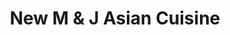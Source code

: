 ---
layout: place
title: "New M & J Asian Cuisine"
permalink: /new-york/new-york/new-m-j-asian-cuisine.html
stateAbbr: NY
stateName: New York
cityName: New York
place_id: ChIJOUilh8xZwokRxw3WBcGT0pk
photos:
  - name: >-
      places/ChIJOUilh8xZwokRxw3WBcGT0pk/photos/AeeoHcLRRAENI8d-fbYfqFZAAsEn2151LX8X2csQJ-T7hI4hhh_mpCMoZlF44QXgP5AX3E10D0_lW_2MRpNqUbyYOFnPvzy2jOqEvBcWM5j8Rz_kfY_2pYpviAiTOorddG1NqThkU1d_L57B5W7PPtvoOxM9kJP9c6pu22UrUaEQEJ6p5rXhBqHe_VTXVY_BfkrRLhuiSJHx49a2Q2nEuTJsA9-XkmTi3Yoly2iX3Xbt8cE9mdIKKgEPnJYusoh8No_aMYE8GKwkoZVD2LVLhrCxrVW608OoZuWxuvZaGkzTd1m4YNHnSMtiGb3E6_aa7RK_gqX10dxCUlmQc9Q6hVVJRw_8bAmWrCuczvtZhCl7KR974GwEtYNuxA8wJ7BZJY1ceiGleIw8zj9DUtsX1t0wYIbZt3qOhhgxwcUnea4qZVXpjA
    widthPx: 3600
    heightPx: 4800
    authorAttributions:
      - displayName: Yaki Timor
        uri: https://maps.google.com/maps/contrib/118412631285178590401
        photoUri: >-
          https://lh3.googleusercontent.com/a-/ALV-UjVtR6mny7RSOmYshG8mbUURWDUxBbrCADk2vy1eyGmvf_bw3ZyKlA=s100-p-k-no-mo
    flagContentUri: >-
      https://www.google.com/local/imagery/report/?cb_client=maps_api_places.places_api&image_key=!1e10!2sCIHM0ogKEICAgMDwm8-RVQ&hl=en-US
    googleMapsUri: >-
      https://www.google.com/maps/place//data=!3m4!1e2!3m2!1sCIHM0ogKEICAgMDwm8-RVQ!2e10!4m2!3m1!1s0x89c259cc87a54839:0x99d293c105d60dc7
  - name: >-
      places/ChIJOUilh8xZwokRxw3WBcGT0pk/photos/AeeoHcKIzkyRm_h7oGDJR0yDRc6xow_BbFjGr3wXFlfzY0xS0NDq8dbJCEMePxyAhH6T0F2UuFegKgiDM4weGXhfBpZ98EVamUUTym0zf-Q4E2Bogte7M7pLgIuS_hdk2eVKFS4xFzRC380BQFnj70MnyiQ5bYZcVyUja4f5f0iNjBISVnKmhNFALil28DA5WfJHNTZ_9OJf1KnmcphiT6L0EdxFJO72W-hWQqBrWQreBYmKGUDdaIPZGR7zIPqr1VTH3RxEOIw8P_lAQL9Y96z9c6OPOj9lfOSATUYreaoEmlrTds96MyIRHXfNSbkjVWcl_U1USwGSf1eCDscVo3bHjXkRnzZh3sKjQBGsMzPYsTU5medmumJ4vGtxno2mS6D3KabMxFlGpDC6m3RSk1vFYnF4l_uUtKwjsj8deuwYKgdqUcg
    widthPx: 4800
    heightPx: 3600
    authorAttributions:
      - displayName: Yaki Timor
        uri: https://maps.google.com/maps/contrib/118412631285178590401
        photoUri: >-
          https://lh3.googleusercontent.com/a-/ALV-UjVtR6mny7RSOmYshG8mbUURWDUxBbrCADk2vy1eyGmvf_bw3ZyKlA=s100-p-k-no-mo
    flagContentUri: >-
      https://www.google.com/local/imagery/report/?cb_client=maps_api_places.places_api&image_key=!1e10!2sCIHM0ogKEICAgMDwm8-R9QE&hl=en-US
    googleMapsUri: >-
      https://www.google.com/maps/place//data=!3m4!1e2!3m2!1sCIHM0ogKEICAgMDwm8-R9QE!2e10!4m2!3m1!1s0x89c259cc87a54839:0x99d293c105d60dc7
  - name: >-
      places/ChIJOUilh8xZwokRxw3WBcGT0pk/photos/AeeoHcKv-8QASFAMTgPxu3oQJ8K_5FaVxeRsKeoaO_ghOHiXqx17iGnB-M5tG4QFBevgP_O2SvYAs7M2EHW0bMZvQyKr-Yd8ME76nIifs0nJettvMpmeAZ5x7HUr8Nn3y6t_Ps4xLEkViQxcoDpaGrLRtHsIYPRPf_FBhdzVbY0Wv5MWBDgfKdyP3cIW4wTTgD1mCq2asZJf582t7r7XypYlrLnKzKx57f2f2g9V8Bm3qPk6QCYsD-89ZXSo9-Trb7wyxsByji4qCnpRrWnmiqhWZUgU06qkyymK13Qdc1rSbhmoYS63tM6q9e5nh66qkWvbIWO03mspsWJz6ebnm1SNwWageFeWU4B27meE0xokX9xIhta4MYreEy_p86NnlfLpmg5_zcNxJ0VIA8ucHONHV72nZGRQ1cu4zP2zCMdRT0uiVQ
    widthPx: 4080
    heightPx: 3072
    authorAttributions:
      - displayName: Kevin
        uri: https://maps.google.com/maps/contrib/106972398316466716892
        photoUri: >-
          https://lh3.googleusercontent.com/a-/ALV-UjV_maes6WHKhLDn5zSisJu02tLftpNN-WwCexluFABdT0YkpxGiPQ=s100-p-k-no-mo
    flagContentUri: >-
      https://www.google.com/local/imagery/report/?cb_client=maps_api_places.places_api&image_key=!1e10!2sCIHM0ogKEICAgIDpw7P3ag&hl=en-US
    googleMapsUri: >-
      https://www.google.com/maps/place//data=!3m4!1e2!3m2!1sCIHM0ogKEICAgIDpw7P3ag!2e10!4m2!3m1!1s0x89c259cc87a54839:0x99d293c105d60dc7
  - name: >-
      places/ChIJOUilh8xZwokRxw3WBcGT0pk/photos/AeeoHcJj5TJBTDMhI9RkFTaoZYi_WmOfhCZTY37_IMsHqSvG_KK3kSVbLEhwVbdCRulKMep0l3wuUJgWlK1iSLL31qFV1updMpw45OVqcmnE5dirywbGMjrWB-0y_v7iEO5ylA0A_hkjhGhADkq0A50aKE1ekhNLn_2jB0LZRxLLq894735bRiZ_o-8axHrC0NkNNTLpyFgWsTYfE_3MHZpv1TcCcjXVIUHkVyr6jW0sZv2lmC7aOtKfhJTORaGyipWgmBxNG5fBaa3ARr5FL5tNOwBi2qh6CSmWS8wiXqdmG-NxQYpX0Re_p3v3AQ0A0Nq4FT_BcVq4ejBLA2zBtFGlgcPSOLQNmhCLSqrnr0kR1TksgEr1hLUAK7dJIpxgtPi5V80xnlM_WFORcUbKU4vdZW15UIbtz1ccxFyLTXch0WZ--38
    widthPx: 4800
    heightPx: 3600
    authorAttributions:
      - displayName: Yaki Timor
        uri: https://maps.google.com/maps/contrib/118412631285178590401
        photoUri: >-
          https://lh3.googleusercontent.com/a-/ALV-UjVtR6mny7RSOmYshG8mbUURWDUxBbrCADk2vy1eyGmvf_bw3ZyKlA=s100-p-k-no-mo
    flagContentUri: >-
      https://www.google.com/local/imagery/report/?cb_client=maps_api_places.places_api&image_key=!1e10!2sCIHM0ogKEICAgMDwm8-R1QE&hl=en-US
    googleMapsUri: >-
      https://www.google.com/maps/place//data=!3m4!1e2!3m2!1sCIHM0ogKEICAgMDwm8-R1QE!2e10!4m2!3m1!1s0x89c259cc87a54839:0x99d293c105d60dc7
  - name: >-
      places/ChIJOUilh8xZwokRxw3WBcGT0pk/photos/AeeoHcJ6otrkqtx7n-XexnHuQT_iTJ6nB18o8I048tmlCmTcDongKNcNX8eW0MofVOZwxypZVutHI7JI7gDe9M0LMXCB7zegNJ5nCYde2twimveCC99c2T0lH_G7BQoAJfAv110wkO5mawH4TAH44D-b17g7XsUAsfZI65sGBdu61I5i0Q-dDU34jbDTC9sNJOb-u2YzXOxU9LG3edhnpDdJxQZ9Lc4X-TcYEuPrRAcVHxadM8COR9lSq2Bli57waidVy2repchQQw21heViJw94bwrRfT0NutROwZbHSJ9D0vzeUhCe9UrzwyNHfxVAsKz7y0pNm_WbDfHmxcJ7uu3xIM9fGqMcx2q44qC6_ldziuzqpUiOnb00-TH6_jur8Gx9hbJrHx6v3Xz1WGSUxdVDhWq5iR-SP7w91j8q7ugpRYo_saMa
    widthPx: 4800
    heightPx: 3600
    authorAttributions:
      - displayName: Yaki Timor
        uri: https://maps.google.com/maps/contrib/118412631285178590401
        photoUri: >-
          https://lh3.googleusercontent.com/a-/ALV-UjVtR6mny7RSOmYshG8mbUURWDUxBbrCADk2vy1eyGmvf_bw3ZyKlA=s100-p-k-no-mo
    flagContentUri: >-
      https://www.google.com/local/imagery/report/?cb_client=maps_api_places.places_api&image_key=!1e10!2sCIHM0ogKEICAgMDw24DO6gE&hl=en-US
    googleMapsUri: >-
      https://www.google.com/maps/place//data=!3m4!1e2!3m2!1sCIHM0ogKEICAgMDw24DO6gE!2e10!4m2!3m1!1s0x89c259cc87a54839:0x99d293c105d60dc7
  - name: >-
      places/ChIJOUilh8xZwokRxw3WBcGT0pk/photos/AeeoHcKFKlfj7oAIevNgPT8hYOTTWrqs29kVeFG9ldVsStqpgW7W_28JymaNk5ZB91oC3oN2TrmNOKnfoXnXW6CMTQ3ZGYK7wGhVSSpiXCaVo0lM--6_6N4GEgMkB_rLviQ2_GCwOqUHdS6WKguevuEVEmZ2-8rKa-6mKM98PE1mCDzvId1lXKXpE9N3jNKOyCFkSEGJykd9ya6cNBBrArGUXox2OZgv2N13nJA_9eQQ8oWp9tJGj65zDNkcHMOeAGzYPoYf6L0-aG3Mu0CtovP4Q83fW7iIHlk1lu-ywE2TNUeeZfANklFABFSFtW5SrhF7r76qArE8RLRGSk6Fg8o5pswYm9h5vWy0SZjPxDnOKkiqquvdeU9smTZ6SAShyV9x8DvX5-EHRc7GcXIUx1fRX6TVMUxDkuyyBE6noEJSlIGjoac
    widthPx: 4032
    heightPx: 3024
    authorAttributions:
      - displayName: Aaron Marcus
        uri: https://maps.google.com/maps/contrib/101963619360917831649
        photoUri: >-
          https://lh3.googleusercontent.com/a-/ALV-UjV19e0J-X6wibJKyEAGVc6Vze50lKNPrp0eFZ_S0c57uJTxsTG2fQ=s100-p-k-no-mo
    flagContentUri: >-
      https://www.google.com/local/imagery/report/?cb_client=maps_api_places.places_api&image_key=!1e10!2sCIHM0ogKEICAgIDX1NLHrQE&hl=en-US
    googleMapsUri: >-
      https://www.google.com/maps/place//data=!3m4!1e2!3m2!1sCIHM0ogKEICAgIDX1NLHrQE!2e10!4m2!3m1!1s0x89c259cc87a54839:0x99d293c105d60dc7
  - name: >-
      places/ChIJOUilh8xZwokRxw3WBcGT0pk/photos/AeeoHcKAkhCHXIvT2i4Cmqv4-01I0UhM0wSTSrpg36gt6VC6R3TGhp_y2J4qqmjjdrv7-7sgRjJeH8-uN9OI17YGV2tPvnJliwLh25eNcgtkHNX_eCVb_KJLlrw5XR4y9QY1K2YQ97908yCO2gv0dM4hbWUkoxsOOxmY_LvOphMYqGS8TbDDYQkNqTfB2PwS-Mxd7YnxhTSC3gPUvjheP991iwlJRwi-SOy5h7CBYapYntcZ3fOrT-vpYakEFrUYX1B0XiE-lIlGR8B0iPGAJBoXGgZl3AIsRThPf3WT-6GpD8w1TnPB_hS5iVf4SGQpWN0E6_Aj2VFj4kOkE262UibMn7LGVFASRsXzHYatN7XI653gEbZuSLDIhAgZJ9vAoG8S8tqFnQROKmKRInTNL9Xq3gAaOrVTDRw-FJ1BWE7Fst13n615
    widthPx: 3600
    heightPx: 4800
    authorAttributions:
      - displayName: Stacie B
        uri: https://maps.google.com/maps/contrib/100925624723941368429
        photoUri: >-
          https://lh3.googleusercontent.com/a/ACg8ocKOO84bpL-AzExwCr54UhS6stjh5ya4c95iky_0DUaYObmk0g=s100-p-k-no-mo
    flagContentUri: >-
      https://www.google.com/local/imagery/report/?cb_client=maps_api_places.places_api&image_key=!1e10!2sCIHM0ogKEICAgID_gcPW8AE&hl=en-US
    googleMapsUri: >-
      https://www.google.com/maps/place//data=!3m4!1e2!3m2!1sCIHM0ogKEICAgID_gcPW8AE!2e10!4m2!3m1!1s0x89c259cc87a54839:0x99d293c105d60dc7
  - name: >-
      places/ChIJOUilh8xZwokRxw3WBcGT0pk/photos/AeeoHcLSFcvHTZjd7ytvbzisR7bu8tad4Ijq0PF0pakkp04K9zoCCYKkP5n-Wwt3207jW-0_LC0cnHGektehL9AK-rvmK6AdklhJDiVV7fs_rZbQFAwRTHEt4ynqwbYEcj3IbenMLwXK1wg02__JfOk0Tr7XuAUfAV-bjlav-3gga5PcAI3CXtK9k_vvTvlDdkn5ValUDSvscjrO0bKRv7iyeqxHB18lozSggSRfAB2D_n7pLOCq7ldhPOgiyu7zFsSa0qYY-h6vDfKrNZ7ltiFgjbFaXvaqBnAy6CX5ICqVHja17opWfJqiyuz2nrcmwFbSQQgincEFUJx87JYtlyFy3MlJyrC2XfhSqSOEmdX97BA-I1cUeuZKauNLOGReEnmCiXpcYv2p4MTHuq4g47C6MvoJnIhi5RLhNT7y3pXWpZi8yzUV
    widthPx: 3600
    heightPx: 4800
    authorAttributions:
      - displayName: Yaki Timor
        uri: https://maps.google.com/maps/contrib/118412631285178590401
        photoUri: >-
          https://lh3.googleusercontent.com/a-/ALV-UjVtR6mny7RSOmYshG8mbUURWDUxBbrCADk2vy1eyGmvf_bw3ZyKlA=s100-p-k-no-mo
    flagContentUri: >-
      https://www.google.com/local/imagery/report/?cb_client=maps_api_places.places_api&image_key=!1e10!2sCIHM0ogKEICAgMDw24DOygE&hl=en-US
    googleMapsUri: >-
      https://www.google.com/maps/place//data=!3m4!1e2!3m2!1sCIHM0ogKEICAgMDw24DOygE!2e10!4m2!3m1!1s0x89c259cc87a54839:0x99d293c105d60dc7
  - name: >-
      places/ChIJOUilh8xZwokRxw3WBcGT0pk/photos/AeeoHcKzSLKNMOo-1K0rDYVJdpkKvQw_Bnk2YDg_p4vF8YvJvNEVyQDBiIgcj4ymAVIjqhQx67Z62KlYKK24BNwKdkLS-jY-44zygNQyb-bZkHZyt0GRTilGD01zmJyB511ClqrdG0Mf1rkwPs62Fj5ZKhNSn_r79O6eqT0nrC7uQY5n43bb--SpT4i0HJQBHObTHFluN1ZzV-hJH_7D-mz-xv6miVP8sfjkZl3KkLJAiSnESkz5UheoKwdXGCfBS6qeSbroGxmoF4MsGjYy7cxdTJoaDsW9hpScaohiNwAdkTP8-GBAb-peRS-NqwGgiK6pDxqDm2CL8wJbLqcDM3ZG2Mn7NubWS6myJKcDc5na3935BCZdh2uaRMq4HwKcmt6Nuc3faG7TFWXIXTqqmWpXy9ZTG5b0HrKyg6W3ddeoD9JcTA
    widthPx: 3024
    heightPx: 4032
    authorAttributions:
      - displayName: Jessica Sepulveda
        uri: https://maps.google.com/maps/contrib/101045746608856017542
        photoUri: >-
          https://lh3.googleusercontent.com/a-/ALV-UjV-lqOA3DUKIKLzr9i4F3sht15Cs-crOJLQwPMhUYSL3LVIQLXkUA=s100-p-k-no-mo
    flagContentUri: >-
      https://www.google.com/local/imagery/report/?cb_client=maps_api_places.places_api&image_key=!1e10!2sCIHM0ogKEICAgIDh2smzcA&hl=en-US
    googleMapsUri: >-
      https://www.google.com/maps/place//data=!3m4!1e2!3m2!1sCIHM0ogKEICAgIDh2smzcA!2e10!4m2!3m1!1s0x89c259cc87a54839:0x99d293c105d60dc7
  - name: >-
      places/ChIJOUilh8xZwokRxw3WBcGT0pk/photos/AeeoHcId0lM9wbBnr81T28k4UPuTlMlmgYzy9S3ELit3kOYYnWRPt3zJweXpWQIu1CKRHY2GVyUCztPLd1XHP5k-JHuwFi95KIZXHwgIIfdVa_j0tvh9SNNL7u-yWAUoWYeY3n1HNhS1RQygP_S9s-ZI2ps7IEFSzLdWQOPa76w9r-Dfj1PsRPDTpMTOt6lX10JI0RWLZsJX04YEjxv8Fk2_oZ9gpnpCxhdErVefW2xnaFpq113ngdjlm1vmniFfVWZ0nXHMzROlmG4wqjOpm94D2Oo9QCLhtyDWlLCvIKjeJZerceNvT-wCvYc6uTe0rX46vL5p-IvNyNJLGeFyblQpoNzeX_F1jcyLysCAOq7LrR4LG8VZphK2EHxY6n4Tvc9AU73ZcKHCS1DHApQFWViNE7oehn8tpKb1fIPMQMwp6eZfEQ
    widthPx: 4800
    heightPx: 3600
    authorAttributions:
      - displayName: Yaki Timor
        uri: https://maps.google.com/maps/contrib/118412631285178590401
        photoUri: >-
          https://lh3.googleusercontent.com/a-/ALV-UjVtR6mny7RSOmYshG8mbUURWDUxBbrCADk2vy1eyGmvf_bw3ZyKlA=s100-p-k-no-mo
    flagContentUri: >-
      https://www.google.com/local/imagery/report/?cb_client=maps_api_places.places_api&image_key=!1e10!2sCIHM0ogKEICAgMDwm8-RdQ&hl=en-US
    googleMapsUri: >-
      https://www.google.com/maps/place//data=!3m4!1e2!3m2!1sCIHM0ogKEICAgMDwm8-RdQ!2e10!4m2!3m1!1s0x89c259cc87a54839:0x99d293c105d60dc7
address: 154 W 29th St, New York, NY 10001, USA
street: 154 W 29th St
city: New York
state: NY
zip: '10001'
country: USA
neighborhood: null
latitude: '40.747372'
longitude: '-73.992305'
accessibility_options:
  wheelchairAccessibleParking: false
  wheelchairAccessibleEntrance: true
business_status: OPERATIONAL
name: New M & J Asian Cuisine
google_maps_links:
  directionsUri: >-
    https://www.google.com/maps/dir//''/data=!4m7!4m6!1m1!4e2!1m2!1m1!1s0x89c259cc87a54839:0x99d293c105d60dc7!3e0
  placeUri: https://maps.google.com/?cid=11084084090148097479
  writeAReviewUri: >-
    https://www.google.com/maps/place//data=!4m3!3m2!1s0x89c259cc87a54839:0x99d293c105d60dc7!12e1
  reviewsUri: >-
    https://www.google.com/maps/place//data=!4m4!3m3!1s0x89c259cc87a54839:0x99d293c105d60dc7!9m1!1b1
  photosUri: >-
    https://www.google.com/maps/place//data=!4m3!3m2!1s0x89c259cc87a54839:0x99d293c105d60dc7!10e5
primary_type: Asian Restaurant
opening_hours:
  regular: null
  current: null
secondary_opening_hours:
  regular:
    weekdayDescriptions: null
    type: null
  current:
    weekdayDescriptions: null
    type: null
phone: (212) 533-6888
price_level: PRICE_LEVEL_MODERATE
price_range: $10 &ndash; $20
rating: '4.5'
rating_count: 73
website: http://www.mjasiancuisinenyc.com/?utm_source=gmb&utm_medium=website
description: null
reviews:
  - name: >-
      places/ChIJOUilh8xZwokRxw3WBcGT0pk/reviews/ChZDSUhNMG9nS0VJQ0FnSURfZ2NQV01BEAE
    relativePublishTimeDescription: 2 months ago
    rating: 5
    text:
      text: >-
        I came to this restaurant with coworkers earlier this week and the sushi
        and lunch specials were all awesome. The staff was also great. Super
        accommodating and attentive.


        I ordered to go back to my office today and another lovely experience.
        It was packed very nicely and it’s just as delicious.


        I highly recommend dine in and take out.
      languageCode: en
    originalText:
      text: >-
        I came to this restaurant with coworkers earlier this week and the sushi
        and lunch specials were all awesome. The staff was also great. Super
        accommodating and attentive.


        I ordered to go back to my office today and another lovely experience.
        It was packed very nicely and it’s just as delicious.


        I highly recommend dine in and take out.
      languageCode: en
    authorAttribution:
      displayName: Stacie B
      uri: https://www.google.com/maps/contrib/100925624723941368429/reviews
      photoUri: >-
        https://lh3.googleusercontent.com/a/ACg8ocKOO84bpL-AzExwCr54UhS6stjh5ya4c95iky_0DUaYObmk0g=s128-c0x00000000-cc-rp-mo-ba5
    publishTime: '2025-01-24T17:24:15.546373Z'
    flagContentUri: >-
      https://www.google.com/local/review/rap/report?postId=ChZDSUhNMG9nS0VJQ0FnSURfZ2NQV01BEAE&d=17924085&t=1
    googleMapsUri: >-
      https://www.google.com/maps/reviews/data=!4m6!14m5!1m4!2m3!1sChZDSUhNMG9nS0VJQ0FnSURfZ2NQV01BEAE!2m1!1s0x89c259cc87a54839:0x99d293c105d60dc7
  - name: >-
      places/ChIJOUilh8xZwokRxw3WBcGT0pk/reviews/ChZDSUhNMG9nS0VJQ0FnSURYMU5MSFRREAE
    relativePublishTimeDescription: 5 months ago
    rating: 5
    text:
      text: >-
        Came in for the lunch special. Was craving American Chinese food
        (general tso), and they delivered! Great quality and portions! Also had
        hot and sour soup and egg roll. All were very good! Kind and quick
        service as well!
      languageCode: en
    originalText:
      text: >-
        Came in for the lunch special. Was craving American Chinese food
        (general tso), and they delivered! Great quality and portions! Also had
        hot and sour soup and egg roll. All were very good! Kind and quick
        service as well!
      languageCode: en
    authorAttribution:
      displayName: Aaron Marcus
      uri: https://www.google.com/maps/contrib/101963619360917831649/reviews
      photoUri: >-
        https://lh3.googleusercontent.com/a-/ALV-UjV19e0J-X6wibJKyEAGVc6Vze50lKNPrp0eFZ_S0c57uJTxsTG2fQ=s128-c0x00000000-cc-rp-mo
    publishTime: '2024-10-24T16:51:15.842730Z'
    flagContentUri: >-
      https://www.google.com/local/review/rap/report?postId=ChZDSUhNMG9nS0VJQ0FnSURYMU5MSFRREAE&d=17924085&t=1
    googleMapsUri: >-
      https://www.google.com/maps/reviews/data=!4m6!14m5!1m4!2m3!1sChZDSUhNMG9nS0VJQ0FnSURYMU5MSFRREAE!2m1!1s0x89c259cc87a54839:0x99d293c105d60dc7
  - name: >-
      places/ChIJOUilh8xZwokRxw3WBcGT0pk/reviews/ChdDSUhNMG9nS0VJQ0FnSUNmMHJlMjVnRRAB
    relativePublishTimeDescription: 3 months ago
    rating: 5
    text:
      text: >-
        Doesn’t get much better than this for classic NY Chinese food. We sat
        down to eat and the service was fast and friendly. Gotta get the fried
        wontons for appetizer
      languageCode: en
    originalText:
      text: >-
        Doesn’t get much better than this for classic NY Chinese food. We sat
        down to eat and the service was fast and friendly. Gotta get the fried
        wontons for appetizer
      languageCode: en
    authorAttribution:
      displayName: Chris Barba
      uri: https://www.google.com/maps/contrib/115646966421775577022/reviews
      photoUri: >-
        https://lh3.googleusercontent.com/a-/ALV-UjX2Bz018SvRunHagOyJq2D9ON6F8pxqmcbIq-3KaZMQ6R15CH3lzw=s128-c0x00000000-cc-rp-mo
    publishTime: '2024-12-27T17:05:12.906885Z'
    flagContentUri: >-
      https://www.google.com/local/review/rap/report?postId=ChdDSUhNMG9nS0VJQ0FnSUNmMHJlMjVnRRAB&d=17924085&t=1
    googleMapsUri: >-
      https://www.google.com/maps/reviews/data=!4m6!14m5!1m4!2m3!1sChdDSUhNMG9nS0VJQ0FnSUNmMHJlMjVnRRAB!2m1!1s0x89c259cc87a54839:0x99d293c105d60dc7
  - name: >-
      places/ChIJOUilh8xZwokRxw3WBcGT0pk/reviews/ChZDSUhNMG9nS0VJQ0FnTUR3bTgtUlpREAE
    relativePublishTimeDescription: 2 weeks ago
    rating: 5
    text:
      text: >-
        Top level sushi.

        The place is very modest and inexpensive compared to the inside and the
        quality of the food.
      languageCode: en
    originalText:
      text: >-
        Top level sushi.

        The place is very modest and inexpensive compared to the inside and the
        quality of the food.
      languageCode: en
    authorAttribution:
      displayName: Yaki Timor
      uri: https://www.google.com/maps/contrib/118412631285178590401/reviews
      photoUri: >-
        https://lh3.googleusercontent.com/a-/ALV-UjVtR6mny7RSOmYshG8mbUURWDUxBbrCADk2vy1eyGmvf_bw3ZyKlA=s128-c0x00000000-cc-rp-mo-ba6
    publishTime: '2025-03-28T12:18:30.349467Z'
    flagContentUri: >-
      https://www.google.com/local/review/rap/report?postId=ChZDSUhNMG9nS0VJQ0FnTUR3bTgtUlpREAE&d=17924085&t=1
    googleMapsUri: >-
      https://www.google.com/maps/reviews/data=!4m6!14m5!1m4!2m3!1sChZDSUhNMG9nS0VJQ0FnTUR3bTgtUlpREAE!2m1!1s0x89c259cc87a54839:0x99d293c105d60dc7
  - name: >-
      places/ChIJOUilh8xZwokRxw3WBcGT0pk/reviews/ChZDSUhNMG9nS0VJQ0FnSUNuNnZDTld3EAE
    relativePublishTimeDescription: 6 months ago
    rating: 4
    text:
      text: >-
        It's a great stop before you head to the MSG or for a quick lunch. We
        stumbled upon it and just thought we give them a chance. Great string
        beans with tofu. They serve lunch menu with special for $11.99 (with
        choice of soup and rice) well into the afternoon. Where in Manhattan do
        you get this value? Yes, they forgot half the order, but were very happy
        to expedite it upon pointing it out! A bit a hole in the wall place ...
        but super nice staff and great food. Should get better reviews if our
        experience is representative, which I hope it is! Give them a chance,
        like we did!
      languageCode: en
    originalText:
      text: >-
        It's a great stop before you head to the MSG or for a quick lunch. We
        stumbled upon it and just thought we give them a chance. Great string
        beans with tofu. They serve lunch menu with special for $11.99 (with
        choice of soup and rice) well into the afternoon. Where in Manhattan do
        you get this value? Yes, they forgot half the order, but were very happy
        to expedite it upon pointing it out! A bit a hole in the wall place ...
        but super nice staff and great food. Should get better reviews if our
        experience is representative, which I hope it is! Give them a chance,
        like we did!
      languageCode: en
    authorAttribution:
      displayName: Olaf B.
      uri: https://www.google.com/maps/contrib/101765673548887351657/reviews
      photoUri: >-
        https://lh3.googleusercontent.com/a/ACg8ocKE65tGAcKsf_ow3X0oncUq-vfVkAvlit3Uddg1C-4owuNe7g=s128-c0x00000000-cc-rp-mo
    publishTime: '2024-09-25T00:33:36.801815Z'
    flagContentUri: >-
      https://www.google.com/local/review/rap/report?postId=ChZDSUhNMG9nS0VJQ0FnSUNuNnZDTld3EAE&d=17924085&t=1
    googleMapsUri: >-
      https://www.google.com/maps/reviews/data=!4m6!14m5!1m4!2m3!1sChZDSUhNMG9nS0VJQ0FnSUNuNnZDTld3EAE!2m1!1s0x89c259cc87a54839:0x99d293c105d60dc7
parking_options: null
payment_options:
  acceptsCreditCards: true
  acceptsDebitCards: true
  acceptsCashOnly: false
  acceptsNfc: true
allow_dogs: null
curbside_pickup: null
delivery: true
dine_in: true
good_for_children: true
good_for_groups: null
good_for_sports: false
live_music: false
menu_for_children: null
outdoor_seating: null
reservable: true
restroom: null
serves_beer: null
serves_breakfast: null
serves_brunch: null
serves_cocktails: null
serves_coffee: null
serves_dinner: true
serves_dessert: null
serves_lunch: true
serves_vegetarian_food: true
serves_wine: null
takeout: true

---